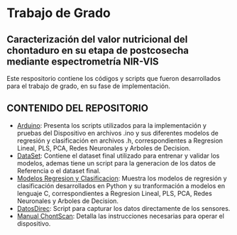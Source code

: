 # Trabajo de Grado 

## Caracterización del valor nutricional del chontaduro en su etapa de postcosecha mediante espectrometría NIR-VIS

Este respositorio contiene los códigos y scripts que fueron desarrollados para el trabajo de grado, en su fase de implementación.

## CONTENIDO DEL REPOSITORIO
* [Arduino](https://github.com/eduardoj12/TESIS/tree/main/Arduino):  Presenta los scripts utilizados para la implementación y pruebas del Dispositivo en archivos .ino y sus diferentes modelos de regresión y clasificación en archivos .h, correspondientes a Regresion Lineal, PLS, PCA, Redes Neuronales y Arboles de Decision.
* [DataSet](https://github.com/eduardoj12/TESIS/tree/main/Dataset): Contiene el dataset final utilizado para entrenar y validar los modelos, ademas tiene un script para la generacion de los datos de Referencia o el dataset final.
* [Modelos Regresion y Clasificacion](https://github.com/eduardoj12/TESIS/tree/2f3fedbe0224a0db11a128f4dacd673c2c7ee045/Modelos%20Regresion%20y%20Clasificacion): Muestra los modelos de regresión y clasificación desarrollados en Python y su tranformación a modelos en lenguaje C, correspondientes a Regresion Lineal, PLS, PCA, Redes Neuronales y Arboles de Decision.
* [DatosDirec](https://github.com/eduardoj12/TESIS/blob/main/DatosDirec.py): Script para capturar los datos directamente de los sensores.
* [Manual ChontScan](https://github.com/eduardoj12/TESIS/blob/main/Manual%20ChontScan.pdf): Detalla las instrucciones necesarias para operar el dispositivo.
  

